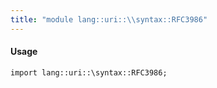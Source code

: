 ```yaml
---
title: "module lang::uri::\\syntax::RFC3986"
---
```


#### Usage

`import lang::uri::\syntax::RFC3986;`


